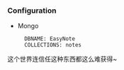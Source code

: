 ### Configuration ###

+ Mongo

        DBNAME: EasyNote
        COLLECTIONS: notes

这个世界连信任这种东西都这么难获得~
